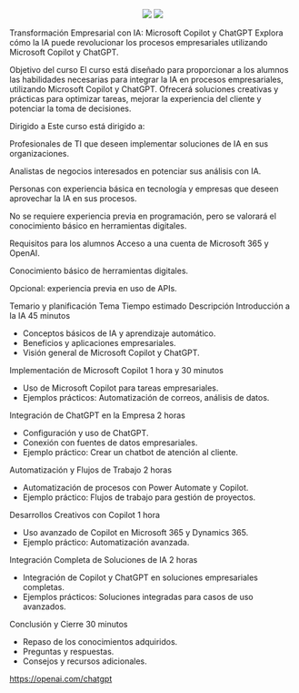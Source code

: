 [](https://th.bing.com/th/id/R.59c0821ddf90ff1575d68655d0507e6b?rik=uWEDeubwMD52gQ&riu=http%3a%2f%2fwww.uctoday.com%2fwp-content%2fuploads%2f2023%2f10%2fChatGPT-vs-Microsoft-Copilot-The-Major-Differences.jpg&ehk=Vw6R5dqZ1A4QwFwgd1J3JpjJTqkiUuzZDvSs0d4DPEQ%3d&risl=&pid=ImgRaw&r=0)
<p align="center"> <a href="https://copilot.microsoft.com" alt="Microsoft Copilot"><img src="https://img.shields.io/badge/Microsoft-Copilot-green"></a> <a href="https://openai.com/chatgpt" alt="ChatGPT"><img src="https://img.shields.io/badge/ChatGPT-IA-orange"></a> </p>

Transformación Empresarial con IA: Microsoft Copilot y ChatGPT
Explora cómo la IA puede revolucionar los procesos empresariales utilizando Microsoft Copilot y ChatGPT.

Objetivo del curso
El curso está diseñado para proporcionar a los alumnos las habilidades necesarias para integrar la IA en procesos empresariales, utilizando Microsoft Copilot y ChatGPT. Ofrecerá soluciones creativas y prácticas para optimizar tareas, mejorar la experiencia del cliente y potenciar la toma de decisiones.

Dirigido a
Este curso está dirigido a:

Profesionales de TI que deseen implementar soluciones de IA en sus organizaciones.

Analistas de negocios interesados en potenciar sus análisis con IA.

Personas con experiencia básica en tecnología y empresas que deseen aprovechar la IA en sus procesos.

No se requiere experiencia previa en programación, pero se valorará el conocimiento básico en herramientas digitales.

Requisitos para los alumnos
Acceso a una cuenta de Microsoft 365 y OpenAI.

Conocimiento básico de herramientas digitales.

Opcional: experiencia previa en uso de APIs.

Temario y planificación
Tema	Tiempo estimado	Descripción
Introducción a la IA	45 minutos	<ul><li>Conceptos básicos de IA y aprendizaje automático.</li><li>Beneficios y aplicaciones empresariales.</li><li>Visión general de Microsoft Copilot y ChatGPT.</li></ul>
Implementación de Microsoft Copilot	1 hora y 30 minutos	<ul><li>Uso de Microsoft Copilot para tareas empresariales.</li><li>Ejemplos prácticos: Automatización de correos, análisis de datos.</li></ul>
Integración de ChatGPT en la Empresa	2 horas	<ul><li>Configuración y uso de ChatGPT.</li><li>Conexión con fuentes de datos empresariales.</li><li>Ejemplo práctico: Crear un chatbot de atención al cliente.</li></ul>
Automatización y Flujos de Trabajo	2 horas	<ul><li>Automatización de procesos con Power Automate y Copilot.</li><li>Ejemplo práctico: Flujos de trabajo para gestión de proyectos.</li></ul>
Desarrollos Creativos con Copilot	1 hora	<ul><li>Uso avanzado de Copilot en Microsoft 365 y Dynamics 365.</li><li>Ejemplo práctico: Automatización avanzada.</li></ul>
Integración Completa de Soluciones de IA	2 horas	<ul><li>Integración de Copilot y ChatGPT en soluciones empresariales completas.</li><li>Ejemplos prácticos: Soluciones integradas para casos de uso avanzados.</li></ul>
Conclusión y Cierre	30 minutos	<ul><li>Repaso de los conocimientos adquiridos.</li><li>Preguntas y respuestas.</li><li>Consejos y recursos adicionales.</li></ul>
https://openai.com/chatgpt
